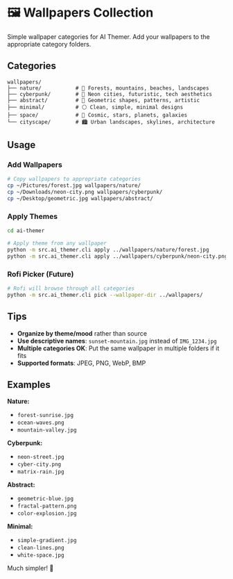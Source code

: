 # 🖼️ Wallpapers Collection

Simple wallpaper categories for AI Themer. Add your wallpapers to the appropriate category folders.

## Categories

```
wallpapers/
├── nature/           # 🌲 Forests, mountains, beaches, landscapes
├── cyberpunk/        # 🌃 Neon cities, futuristic, tech aesthetics  
├── abstract/         # 🎨 Geometric shapes, patterns, artistic
├── minimal/          # ⚪ Clean, simple, minimal designs
├── space/            # 🌌 Cosmic, stars, planets, galaxies
└── cityscape/        # 🏙️ Urban landscapes, skylines, architecture
```

## Usage

### Add Wallpapers
```bash
# Copy wallpapers to appropriate categories
cp ~/Pictures/forest.jpg wallpapers/nature/
cp ~/Downloads/neon-city.png wallpapers/cyberpunk/
cp ~/Desktop/geometric.jpg wallpapers/abstract/
```

### Apply Themes
```bash
cd ai-themer

# Apply theme from any wallpaper
python -m src.ai_themer.cli apply ../wallpapers/nature/forest.jpg
python -m src.ai_themer.cli apply ../wallpapers/cyberpunk/neon-city.png
```

### Rofi Picker (Future)
```bash
# Rofi will browse through all categories
python -m src.ai_themer.cli pick --wallpaper-dir ../wallpapers/
```

## Tips

- **Organize by theme/mood** rather than source
- **Use descriptive names**: `sunset-mountain.jpg` instead of `IMG_1234.jpg`
- **Multiple categories OK**: Put the same wallpaper in multiple folders if it fits
- **Supported formats**: JPEG, PNG, WebP, BMP

## Examples

**Nature:**
- `forest-sunrise.jpg`
- `ocean-waves.png`
- `mountain-valley.jpg`

**Cyberpunk:**
- `neon-street.jpg`
- `cyber-city.png`
- `matrix-rain.jpg`

**Abstract:**
- `geometric-blue.jpg`
- `fractal-pattern.png`
- `color-explosion.jpg`

**Minimal:**
- `simple-gradient.jpg`
- `clean-lines.png`
- `white-space.jpg`

Much simpler! 🎉 